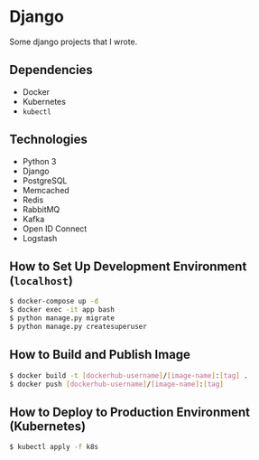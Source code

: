 # Django

Some django projects that I wrote.

## Dependencies

- Docker
- Kubernetes
- `kubectl`

## Technologies

- Python 3
- Django
- PostgreSQL
- Memcached
- Redis
- RabbitMQ
- Kafka
- Open ID Connect
- Logstash

## How to Set Up Development Environment (`localhost`)

```bash
$ docker-compose up -d
$ docker exec -it app bash
$ python manage.py migrate
$ python manage.py createsuperuser
```

## How to Build and Publish Image

```bash
$ docker build -t [dockerhub-username]/[image-name]:[tag] .
$ docker push [dockerhub-username]/[image-name]:[tag]
```

## How to Deploy to Production Environment (Kubernetes)

```bash
$ kubectl apply -f k8s
```
